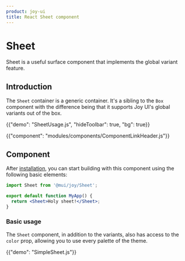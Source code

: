 ```yaml
---
product: joy-ui
title: React Sheet component
---
```


# Sheet

<p class="description">Sheet is a useful surface component that implements the global variant feature.</p>

## Introduction

The `Sheet` container is a generic container. It's a sibling to the `Box` component with the difference being that it supports Joy UI's global variants out of the box.

{{"demo": "SheetUsage.js", "hideToolbar": true, "bg": true}}

{{"component": "modules/components/ComponentLinkHeader.js"}}

## Component

After [installation](/joy-ui/getting-started/usage/), you can start building with this component using the following basic elements:

```jsx
import Sheet from '@mui/joy/Sheet';

export default function MyApp() {
  return <Sheet>Holy sheet!</Sheet>;
}
```

### Basic usage

The `Sheet` component, in addition to the variants, also has access to the `color` prop, allowing you to use every palette of the theme.

{{"demo": "SimpleSheet.js"}}
